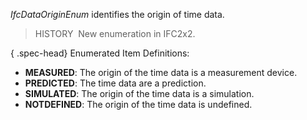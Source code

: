 ﻿_IfcDataOriginEnum_ identifies the origin of time data.

> HISTORY&nbsp; New enumeration in IFC2x2.  
>

{ .spec-head}
Enumerated Item Definitions:

* **MEASURED**: The origin of the time data is a measurement device.
* **PREDICTED**: The time data are a prediction.
* **SIMULATED**: The origin of the time data is a simulation.
* **NOTDEFINED**: The origin of the time data is undefined.
